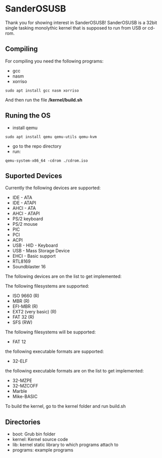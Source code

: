 # SanderOSUSB

Thank you for showing interest in SanderOSUSB!
SanderOSUSB is a 32bit single tasking monolythic kernel that is supposed to run from USB or cd-rom.

## Compiling
For compiling you need the following programs:
- gcc
- nasm
- xorriso

``` sudo apt install gcc nasm xorriso ```

And then run the file **/kernel/build.sh**

## Runing the OS
- install qemu

```sudo apt install qemu qemu-utils qemu-kvm```

- go to the repo directory
- run:

```qemu-system-x86_64 -cdrom ./cdrom.iso```

## Suported Devices
Currently the following devices are supported:
* IDE - ATA
* IDE - ATAPI
* AHCI - ATA
* AHCI - ATAPI
* PS/2 keyboard
* PS/2 mouse
* PIC
* PCI
* ACPI
* USB - HID - Keyboard
* USB - Mass Storage Device
* EHCI - Basic support
* RTL8169
* Soundblaster 16

The following devices are on the list to get implemented:

The following filesystems are supported:
* ISO 9660 (R)
* MBR (R)
* EFI-MBR (R)
* EXT2 (very basic) (R)
* FAT 32 (R)
* SFS (RW)

The following filesystems will be supported:
* FAT 12

the following executable formats are supported:
* 32-ELF

the following executable formats are on the list to get implemented:
* 32-MZPE
* 32-MZCOFF
* Marble
* Mike-BASIC

To build the kernel, go to the kernel folder and run build.sh

## Directories
* boot: Grub bin folder
* kernel: Kernel source code
* lib: kernel static library to which programs attach to
* programs: example programs
